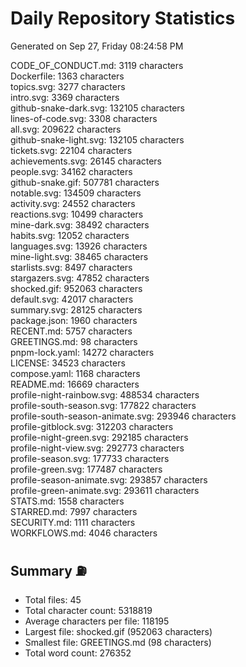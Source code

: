 # Daily Repository Statistics
Generated on Sep 27, Friday 08:24:58 PM  

CODE_OF_CONDUCT.md: 3119 characters  
Dockerfile: 1363 characters  
topics.svg: 3277 characters  
intro.svg: 3369 characters  
github-snake-dark.svg: 132105 characters  
lines-of-code.svg: 3308 characters  
all.svg: 209622 characters  
github-snake-light.svg: 132105 characters  
tickets.svg: 22104 characters  
achievements.svg: 26145 characters  
people.svg: 34162 characters  
github-snake.gif: 507781 characters  
notable.svg: 134509 characters  
activity.svg: 24552 characters  
reactions.svg: 10499 characters  
mine-dark.svg: 38492 characters  
habits.svg: 12052 characters  
languages.svg: 13926 characters  
mine-light.svg: 38465 characters  
starlists.svg: 8497 characters  
stargazers.svg: 47852 characters  
shocked.gif: 952063 characters  
default.svg: 42017 characters  
summary.svg: 28125 characters  
package.json: 1960 characters  
RECENT.md: 5757 characters  
GREETINGS.md: 98 characters  
pnpm-lock.yaml: 14272 characters  
LICENSE: 34523 characters  
compose.yaml: 1168 characters  
README.md: 16669 characters  
profile-night-rainbow.svg: 488534 characters  
profile-south-season.svg: 177822 characters  
profile-south-season-animate.svg: 293946 characters  
profile-gitblock.svg: 312203 characters  
profile-night-green.svg: 292185 characters  
profile-night-view.svg: 292773 characters  
profile-season.svg: 177733 characters  
profile-green.svg: 177487 characters  
profile-season-animate.svg: 293857 characters  
profile-green-animate.svg: 293611 characters  
STATS.md: 1558 characters  
STARRED.md: 7997 characters  
SECURITY.md: 1111 characters  
WORKFLOWS.md: 4046 characters  

## Summary ⛽  
- Total files: 45  
- Total character count: 5318819  
- Average characters per file: 118195  
- Largest file: shocked.gif (952063 characters)  
- Smallest file: GREETINGS.md (98 characters)  
- Total word count: 276352  
